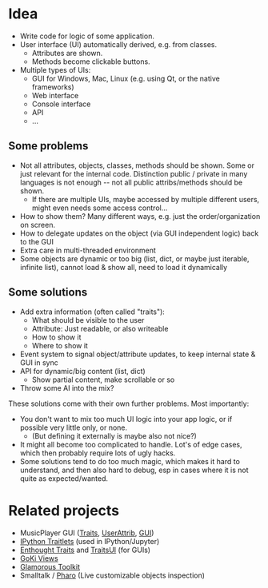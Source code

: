 # Idea

* Write code for logic of some application.
* User interface (UI) automatically derived, e.g. from classes.
   * Attributes are shown.
   * Methods become clickable buttons.
* Multiple types of UIs:
   * GUI for Windows, Mac, Linux (e.g. using Qt, or the native frameworks)
   * Web interface
   * Console interface
   * API
   * ...

## Some problems

* Not all attributes, objects, classes, methods should be shown.
  Some or just relevant for the internal code.
  Distinction public / private in many languages is not enough
  -- not all public attribs/methods should be shown.
  * If there are multiple UIs, maybe accessed by multiple different users,
    might even needs some access control...
* How to show them? Many different ways, e.g. just the order/organization on screen.
* How to delegate updates on the object (via GUI independent logic) back to the GUI
* Extra care in multi-threaded environment
* Some objects are dynamic or too big
  (list, dict, or maybe just iterable, infinite list),
  cannot load & show all, need to load it dynamically

## Some solutions

* Add extra information (often called "traits"):
  * What should be visible to the user
  * Attribute: Just readable, or also writeable
  * How to show it
  * Where to show it
* Event system to signal object/attribute updates,
  to keep internal state & GUI in sync
* API for dynamic/big content (list, dict)
  * Show partial content, make scrollable or so
* Throw some AI into the mix?

These solutions come with their own further problems.
Most importantly:

* You don't want to mix too much UI logic into your app logic,
  or if possible very little only, or none.
  * (But defining it externally is maybe also not nice?)
* It might all become too complicated to handle.
  Lot's of edge cases, which then probably require lots of ugly hacks.
* Some solutions tend to do too much magic,
  which makes it hard to understand, and then also hard to debug,
  esp in cases where it is not quite as expected/wanted.


# Related projects

* MusicPlayer GUI
  ([Traits](https://github.com/albertz/music-player/blob/master/src/Traits.py),
   [UserAttrib](https://github.com/albertz/music-player/blob/master/src/UserAttrib.py),
   [GUI](https://github.com/albertz/music-player/blob/master/src/gui.py))
* [IPython Traitlets](https://github.com/ipython/traitlets) (used in IPython/Jupyter)
* [Enthought Traits](https://github.com/enthought/traits) and [TraitsUI](https://github.com/enthought/traitsui) (for GUIs)
* [GoKi Views](https://github.com/goki/gi/wiki/Views)
* [Glamorous Toolkit](https://gtoolkit.com/)
* Smalltalk / [Pharo](https://pharo.org/) (Live customizable objects inspection)
